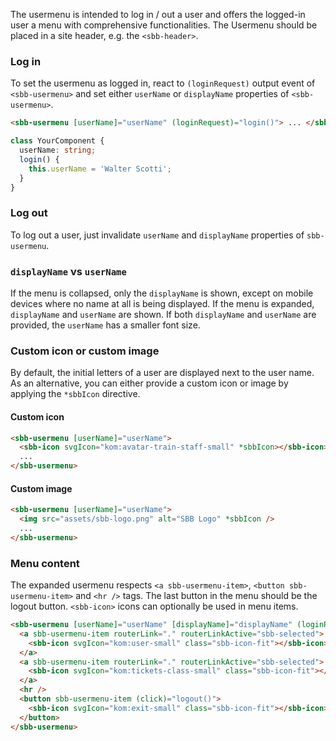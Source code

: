 The usermenu is intended to log in / out a user and offers the logged-in user a menu
with comprehensive functionalities. The Usermenu should be placed in a site header, e.g. the `<sbb-header>`.

### Log in

To set the usermenu as logged in, react to `(loginRequest)` output event of `<sbb-usermenu>`
and set either `userName` or `displayName` properties of `<sbb-usermenu>`.

```html
<sbb-usermenu [userName]="userName" (loginRequest)="login()"> ... </sbb-usermenu>
```

```ts
class YourComponent {
  userName: string;
  login() {
    this.userName = 'Walter Scotti';
  }
}
```

### Log out

To log out a user, just invalidate `userName` and `displayName` properties of `sbb-usermenu`.

### `displayName` vs `userName`

If the menu is collapsed, only the `displayName` is shown, except on mobile devices where no name at all is being displayed.
If the menu is expanded, `displayName` and `userName` are shown. If both `displayName` and `userName` are provided,
the `userName` has a smaller font size.

### Custom icon or custom image

By default, the initial letters of a user are displayed next to the user name.
As an alternative, you can either provide a custom icon or image by applying the `*sbbIcon` directive.

#### Custom icon

```html
<sbb-usermenu [userName]="userName">
  <sbb-icon svgIcon="kom:avatar-train-staff-small" *sbbIcon></sbb-icon>
  ...
</sbb-usermenu>
```

#### Custom image

```html
<sbb-usermenu [userName]="userName">
  <img src="assets/sbb-logo.png" alt="SBB Logo" *sbbIcon />
  ...
</sbb-usermenu>
```

### Menu content

The expanded usermenu respects `<a sbb-usermenu-item>`, `<button sbb-usermenu-item>` and `<hr />` tags.
The last button in the menu should be the logout button.
`<sbb-icon>` icons can optionally be used in menu items.

```html
<sbb-usermenu [userName]="userName" [displayName]="displayName" (loginRequest)="login()">
  <a sbb-usermenu-item routerLink="." routerLinkActive="sbb-selected">
    <sbb-icon svgIcon="kom:user-small" class="sbb-icon-fit"></sbb-icon> Account
  </a>
  <a sbb-usermenu-item routerLink="." routerLinkActive="sbb-selected">
    <sbb-icon svgIcon="kom:tickets-class-small" class="sbb-icon-fit"></sbb-icon> Orders
  </a>
  <hr />
  <button sbb-usermenu-item (click)="logout()">
    <sbb-icon svgIcon="kom:exit-small" class="sbb-icon-fit"></sbb-icon> Logout
  </button>
</sbb-usermenu>
```
